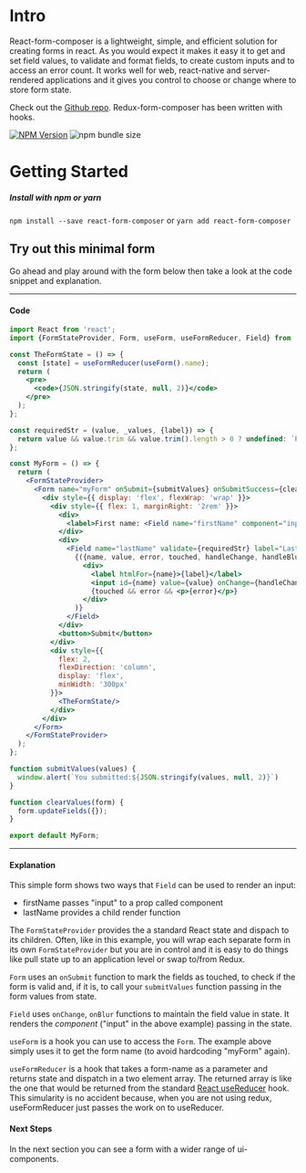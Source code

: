 # Intro
React-form-composer is a lightweight, simple, and efficient solution for creating forms in react. As you would expect it makes it easy it to get and set field values, to validate and format fields, to create custom inputs and to access an error count. It works well for web, react-native and server-rendered applications and it gives you control to choose or change where to store form state.

Check out the [Github repo](https://github.com/chrisfield/react-form-composer). Redux-form-composer has been written with hooks. 

[![NPM Version](https://img.shields.io/npm/v/react-form-composer.svg?style=flat)](https://www.npmjs.com/package/react-form-composer)
![npm bundle size](https://img.shields.io/bundlephobia/minzip/react-form-composer.svg)


# Getting Started
##### Install with npm or yarn
`npm install --save react-form-composer` or `yarn add react-form-composer`

## Try out this minimal form

Go ahead and play around with the form below then take a look at the code snippet and explanation.

<!-- STORY -->

---
#### Code
```jsx
import React from 'react';
import {FormStateProvider, Form, useForm, useFormReducer, Field} from 'react-form-composer';

const TheFormState = () => {
  const [state] = useFormReducer(useForm().name);
  return (
    <pre>
      <code>{JSON.stringify(state, null, 2)}</code>
    </pre>
  );
};

const requiredStr = (value, _values, {label}) => {
  return value && value.trim && value.trim().length > 0 ? undefined: `Please enter a value for ${label.toLowerCase()}`
};

const MyForm = () => {  
  return (
    <FormStateProvider>
      <Form name="myForm" onSubmit={submitValues} onSubmitSuccess={clearValues}>
        <div style={{ display: 'flex', flexWrap: 'wrap' }}>
          <div style={{ flex: 1, marginRight: '2rem' }}>
            <div>
              <label>First name: <Field name="firstName" component="input"/></label>
            </div>
            <div>
              <Field name="lastName" validate={requiredStr} label="Last Name:">
                {({name, value, error, touched, handleChange, handleBlur, label}) => (
                  <div>
                    <label htmlFor={name}>{label}</label>
                    <input id={name} value={value} onChange={handleChange} onBlur={handleBlur}/>
                    {touched && error && <p>{error}</p>}
                  </div>
                )}
              </Field>
            </div>            
            <button>Submit</button>
          </div>
          <div style={{
            flex: 2,
            flexDirection: 'column',
            display: 'flex',
            minWidth: '300px'
          }}>
            <TheFormState/> 
          </div>
        </div>
      </Form>
    </FormStateProvider>
  );
};

function submitValues(values) {
  window.alert(`You submitted:${JSON.stringify(values, null, 2)}`)
}

function clearValues(form) {
  form.updateFields({});
}

export default MyForm;
```
---

#### Explanation
This simple form shows two ways that `Field` can be used to render an input:
* firstName passes "input" to a prop called component 
* lastName provides a child render function

The `FormStateProvider` provides the a standard React state and dispach to its children. Often, like in this example, you will wrap each separate form in its own `FormStateProvider` but you are in control and it is easy to do things like  pull state up to an application level or swap to/from Redux. 

`Form` uses an `onSubmit` function to mark the fields as touched, to check if the form is valid and, if it is, to call your `submitValues` function passing in the form values from state.

`Field` uses `onChange`, `onBlur` functions to maintain the field value in state. It renders the *component* ("input" in the above example) passing in the state.

`useForm` is a hook you can use to access the `Form`. The example above simply uses it to get the form name (to avoid hardcoding "myForm" again).

`useFormReducer` is a hook that takes a form-name as a parameter and returns state and dispatch in a two element array. The returned array is like the one that would be returned from the standard [React useReducer](https://reactjs.org/docs/hooks-reference.html#usereducer) hook. This simularity is no accident because, when you are not using redux, useFormReducer just passes the work on to useReducer.

#### Next Steps
In the next section you can see a form with a wider range of ui-components.
